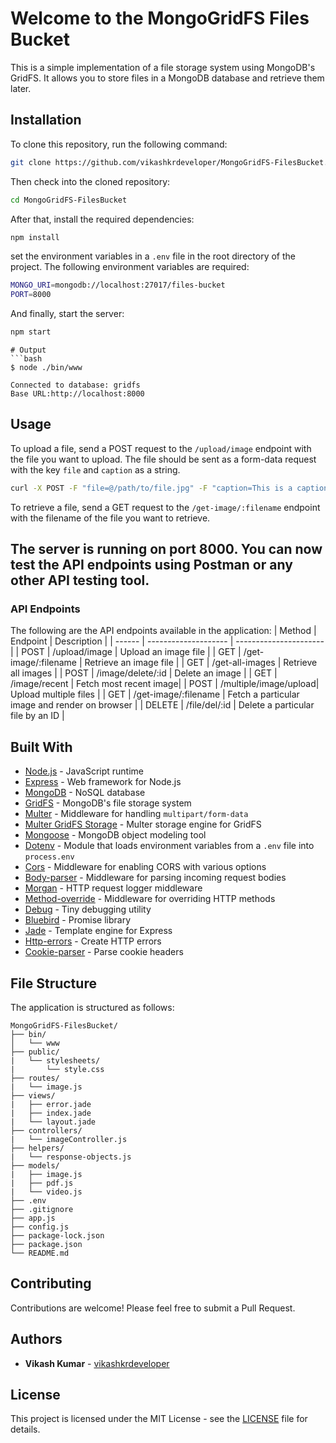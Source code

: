 # Welcome to the MongoGridFS Files Bucket

This is a simple implementation of a file storage system using MongoDB's GridFS. It allows you to store files in a MongoDB database and retrieve them later.

## Installation

To clone this repository, run the following command:

```bash
git clone https://github.com/vikashkrdeveloper/MongoGridFS-FilesBucket.git
```

Then check into the cloned repository:

```bash
cd MongoGridFS-FilesBucket
```

After that, install the required dependencies:

```bash
npm install
```

set the environment variables in a `.env` file in the root directory of the project. The following environment variables are required:

```bash
MONGO_URI=mongodb://localhost:27017/files-bucket
PORT=8000
```

And finally, start the server:

```bash
npm start
```

````
# Output
```bash
$ node ./bin/www

Connected to database: gridfs
Base URL:http://localhost:8000
````

## Usage

To upload a file, send a POST request to the `/upload/image` endpoint with the file you want to upload. The file should be sent as a form-data request with the key `file` and `caption` as a string.

```bash
curl -X POST -F "file=@/path/to/file.jpg" -F "caption=This is a caption" http://localhost:8000/upload/image
```

To retrieve a file, send a GET request to the `/get-image/:filename` endpoint with the filename of the file you want to retrieve.

## The server is running on port 8000. You can now test the API endpoints using Postman or any other API testing tool.

### API Endpoints

The following are the API endpoints available in the application:
| Method | Endpoint | Description |
| ------ | -------------------- | ---------------------- |
| POST | /upload/image | Upload an image file |
| GET | /get-image/:filename | Retrieve an image file |
| GET | /get-all-images | Retrieve all images |
| POST | /image/delete/:id | Delete an image |
| GET | /image/recent | Fetch most recent image|
| POST | /multiple/image/upload| Upload multiple files |
| GET | /get-image/:filename | Fetch a particular image and render on browser |
| DELETE | /file/del/:id | Delete a particular file by an ID |

## Built With

- [Node.js](https://nodejs.org/) - JavaScript runtime
- [Express](https://expressjs.com/) - Web framework for Node.js
- [MongoDB](https://www.mongodb.com/) - NoSQL database
- [GridFS](https://docs.mongodb.com/manual/core/gridfs/) - MongoDB's file storage system
- [Multer](https://www.npmjs.com/package/multer) - Middleware for handling `multipart/form-data`
- [Multer GridFS Storage](https://www.npmjs.com/package/multer-gridfs-storage) - Multer storage engine for GridFS
- [Mongoose](https://mongoosejs.com/) - MongoDB object modeling tool
- [Dotenv](https://www.npmjs.com/package/dotenv) - Module that loads environment variables from a `.env` file into `process.env`
- [Cors](https://www.npmjs.com/package/cors) - Middleware for enabling CORS with various options
- [Body-parser](https://www.npmjs.com/package/body-parser) - Middleware for parsing incoming request bodies
- [Morgan](https://www.npmjs.com/package/morgan) - HTTP request logger middleware
- [Method-override](https://www.npmjs.com/package/method-override) - Middleware for overriding HTTP methods
- [Debug](https://www.npmjs.com/package/debug) - Tiny debugging utility
- [Bluebird](https://www.npmjs.com/package/bluebird) - Promise library
- [Jade](https://www.npmjs.com/package/jade) - Template engine for Express
- [Http-errors](https://www.npmjs.com/package/http-errors) - Create HTTP errors
- [Cookie-parser](https://www.npmjs.com/package/cookie-parser) - Parse cookie headers

## File Structure

The application is structured as follows:

```
MongoGridFS-FilesBucket/
├── bin/
│   └── www
├── public/
|   └── stylesheets/
|       └── style.css
├── routes/
|   └── image.js
├── views/
|   ├── error.jade
|   ├── index.jade
|   └── layout.jade
├── controllers/
|   └── imageController.js
├── helpers/
|   └── response-objects.js
├── models/
|   ├── image.js
|   ├── pdf.js
|   └── video.js
├── .env
├── .gitignore
├── app.js
├── config.js
├── package-lock.json
├── package.json
└── README.md
```

## Contributing

Contributions are welcome! Please feel free to submit a Pull Request.

## Authors

- **Vikash Kumar** - [vikashkrdeveloper](https://www.linkedin.com/in/vikashkrdeveloper/)

## License

This project is licensed under the MIT License - see the [LICENSE](LICENSE) file for details.
